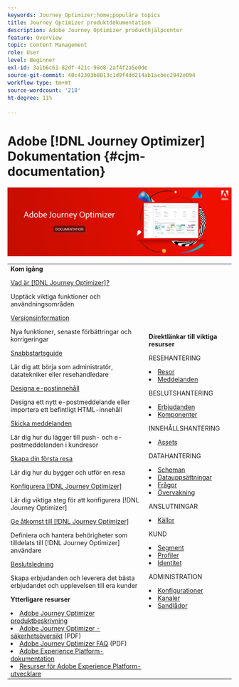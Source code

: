 ```yaml
---
keywords: Journey Optimizer;home;populära topics
title: Journey Optimizer produktdokumentation
description: Adobe Journey Optimizer produkthjälpcenter
feature: Overview
topic: Content Management
role: User
level: Beginner
exl-id: 3a1b6c61-82df-421c-98d8-2af4f2a5e0de
source-git-commit: 40c42303b8013c1d9f4dd214ab1acbec2942e094
workflow-type: tm+mt
source-wordcount: '218'
ht-degree: 11%

---
```


# Adobe [!DNL Journey Optimizer] Dokumentation {#cjm-documentation}

![](using/assets/do-not-localize/banner-cjm.jpg)

<table style="table-layout:fixed">
<tr>
  <td>
    <div><strong>Kom igång</strong>
    </div>
    <p>
    <em></em>
    <p>
    <div>
      <a href="using/start/get-started.md">Vad är [!DNL Journey Optimizer]?</a>
    </div>
    <p>Upptäck viktiga funktioner och användningsområden
    <p>
    <div>
      <a href="using/rn/release-notes.md">Versionsinformation</a>
    </div>
    <p>Nya funktioner, senaste förbättringar och korrigeringar
   <p>
    <div>
      <a href="using/start/quick-start.md">Snabbstartsguide</a>
    </div>
    <p>
    Lär dig att börja som administratör, datatekniker eller resehandledare
    <p>
    <p>
    <div>
      <a href="using/design/design-emails.md">Designa e-postinnehåll</a>
    </div>
    <p>
    Designa ett nytt e-postmeddelande eller importera ett befintligt HTML-innehåll
    <p>
    <div>
      <a href="using/building-journeys/journeys-message.md">Skicka meddelanden</a>
    </div>
    <p>Lär dig hur du lägger till push- och e-postmeddelanden i kundresor
    <p>
    <div>
    <a href="using/building-journeys/journeys-uc.md">Skapa din första resa</a>
    </div>
    <p>Lär dig hur du bygger och utför en resa
    <p>
    <div>
    <a href="using/configuration/get-started-configuration.md">Konfigurera [!DNL Journey Optimizer]</a>
    </div>
    <p>Lär dig viktiga steg för att konfigurera [!DNL Journey Optimizer]
    <p>
    <div>
    <a href="using/administration/permissions-overview.md">Ge åtkomst till [!DNL Journey Optimizer]</a>
    </div>
    <p>Definiera och hantera behörigheter som tilldelats till [!DNL Journey Optimizer] användare
    <p>
    <div>
    <a href="using/offers/get-started/starting-offer-decisioning.md">Beslutsledning</a>
    </div>
    <p>Skapa erbjudanden och leverera det bästa erbjudandet och upplevelsen till era kunder
    <p>
    <p>
    <div><strong>Ytterligare resurser</strong>
    </div>
    <p>
    <p>
    <div>
    <li>
      <a href="https://helpx.adobe.com/legal/product-descriptions/adobe-journey-optimizer.html" target="_blank">Adobe Journey Optimizer produktbeskrivning</a>
    </li>
    </div>
    <div>
    <li>
      <a href="https://www.adobe.com/content/dam/cc/en/security/pdfs/AJO_SecurityOverview.pdf" target="_blank">Adobe Journey Optimizer - säkerhetsöversikt</a> (PDF)
    </li>
    </div>
    <div>
    <li>
      <a href="https://experienceleague.adobe.com/docs/journey-optimizer/assets/AJO-FAQ.pdf" target="_blank">Adobe Journey Optimizer FAQ</a> (PDF)
    </li>
    </div>
    <div>
    <li>
      <a href="https://experienceleague.adobe.com/docs/experience-platform/landing/home.html" target="_blank">Adobe Experience Platform-dokumentation</a>
    </li>
    </div>
    <div>
      <li>
      <a href="https://www.adobe.com/se/experience-platform/documentation-and-developer-resources.html" target="_blank">Resurser för Adobe Experience Platform-utvecklare</a>
    </li>
    </div>
  </td>
   <td>
   <div><strong>Direktlänkar till viktiga resurser</strong>
    </div>
    <p>
    <em></em>
    <p>
    <p>RESEHANTERING</p>
    <li>
      <a href="using/building-journeys/journey-gs.md">Resor</a>
    </li>
    <li>
      <a href="using/messages/get-started-content.md">Meddelanden</a>
    </li>
    <p>
    <p>BESLUTSHANTERING</p>
    <li>
      <a href="using/offers/get-started/starting-offer-decisioning.md">Erbjudanden</a>
    </li>
     <li>
      <a href="using/offers/offer-library/key-steps.md">Komponenter</a>
    </li>
    <p>
    <p>INNEHÅLLSHANTERING</p>
    <li>
      <a href="using/design/assets-essentials.md">Assets</a>
    </li>
    <p>
    <p>DATAHANTERING</p>
    <li>
      <a href="using/start/get-started-schemas.md">Scheman</a>
    </li>
     <li>
      <a href="using/start/get-started-datasets.md">Datauppsättningar</a>
    </li>
        <li>
      <a href="using/start/get-started-queries.md">Frågor</a>
    </li>
     <li>
      <a href="https://experienceleague.adobe.com/docs/experience-platform/ingestion/quality/monitor-data-ingestion.html" target="_blank">Övervakning</a>
    </li>
    <p>
    <p>ANSLUTNINGAR</p>
    <li>
      <a href="using/start/get-started-sources.md">Källor</a>
    </li>
    <p>
    <p>KUND</p>
    <li>
      <a href="using/segment/about-segments.md">Segment</a>
    </li>
     <li>
      <a href="using/segment/get-started-profiles.md">Profiler</a>
    </li>
    <li>
      <a href="using/segment/get-started-identity.md">Identitet</a>
    </li>
    <p>
    <p>ADMINISTRATION</p>
    <li>
      <a href="using/configuration/about-data-sources-events-actions.md">Konfigurationer</a>
    </li>
    <li>
      <a href="using/configuration/get-started-configuration.md">Kanaler</a>
    </li>
     <li>
      <a href="using/administration/sandboxes.md">Sandlådor</a>
    </li>
  </td>
</tr>
</table>
